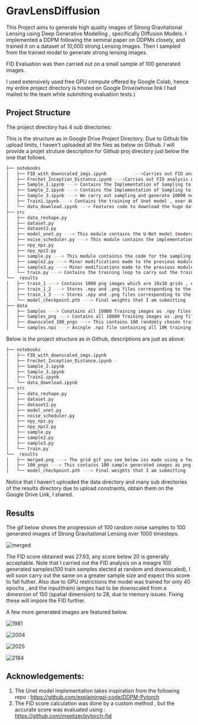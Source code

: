 
# GravLensDiffusion

This Project aims to generate high quality images of Strong Gravitational Lensing using Deep Generative Modelling , specifically Diffusion Models. I implemented a DDPM following the seminal paper on DDPMs closely, and trained it on a dataset of 10,000 strong Lensing images.
Then I sampled from the trained model to generate strong lensing images.

FID Evaluation was then carried out on a small sample of 100 generated images.

I used extensively used free GPU compute offered by Google Colab, hence my entire project directory is hosted on Google Drive(whose link I had mailed to the team while submitting evaluation tests.)
## Project Structure
The project directory has 4 sub directories: 

This is the structure as in Google Drive Project Directory. Due to Github file upload limits, I haven't uploaded all the files as below on Github. I will provide a projet struture description for Github proj directory just below the one that follows.

```bash
├── notebooks
│   ├── FID_with_downscaled_imgs.ipynb          --->Carries out FID analysis by downscaling Real/GT Images with Generated Image(which are inherently having lower spatial dimension)
│   ├── Frechet_Inception_Distance.ipynb --->Carries out FID analysis on Real Images and Generated Images(upscaled to match spatial dimension of Real Images)
│   ├── Sample_1.ipynb ---> Contains the Implementation of Sampling to generate 100 sample images, we save a grid of 100 images (10 x 10) at all 1000 timesteps (find it at ./results/train_1)
│   ├── Sample_2.ipynb ---> Contains the Implementation of Sampling to generate 100 sample images, we save image state at all 1000 timesteps as .npy for each of the 100 samples and 20 pngs (every 50th timestep) for each of the 100 samples 
│   ├── Sample_3.ipynb ---> We carry out sampling and generate 10000 new images (in a loop run 100 times, each generating 100 images), save the last timestep(generated image) as both .npy and .png.
│   ├── Train1.ipynb ---> Contains the training of Unet model , over 40 epochs using all the 10000 training images.Weights obtained here are stored at "./results/model_checkpoint.pth"
│   └── data_download.ipynb ---> Features code to download the huge dataset from google drive link, a nit of preprocessing and augmnetation, model check and visualization of training images.
├── src
│   ├── data_reshape.py
│   ├── dataset.py
│   ├── dataset2.py
│   ├── model_unet.py ---> This module contains the U-Net model (moderately deep) that is trained to learn the denoising process (reverse diffusion) in DDPM.
│   ├── noise_scheduler.py ---> This module contains the implementation of a linear noise scheduler, which progressively adds noise to input images in the forward diffusion process and gradually destroys information at each time step , and removes noise step by step in the reverse diffusion process to reconstruct the image
│   ├── npy_npz.py
│   ├── npy_npz2.py
│   ├── sample.py ---> This module containss the code for the sampling procedure to generate new images.
│   ├── sample2.py ---> Minor modifications made to the previous module, to support what we do in Sample_2.ipynb
│   ├── sample3.py ---> Minor modifications made to the previous module, to support what we do in Sample_3.ipynb
│   └── train.py ---> Contains the training loop to carry out the training process and learn model weights.
└──  results
│   ├── train_1 ---> Contains 1000 png images which are 10x10 grids , each representing all the 100 images generated in Sample_1.ipynb , at each of the 1000 timesteps. The grid gif you see below iss made using a few images from here.
│   ├── train_1_2 ---> Stores .npy and .png files corresponding to the generation in notebook Sample_2.ipynb.
│   ├── train_1_3 ---> Stores .npy and .png files corresponding to the generation in notebook Sample_3.ipynb
│   └── model_checkpoint.pth ---> Final weights that I am submitting
├── data
│   ├── Samples ---> Conatains all 10000 Training images as .npy files.
│   ├── Samples_png ---> Contains all 10000 Training images as .png files.
│   ├── downscaled_100_pngs ---> This contains 100 randomly chosen training images downscaled (to match the spatial dim of generated images) from 10 K images as png files.
│   └── samples.npz ---> Asingle .npz file containing all 10K training images as numpy arrays.
```

Below is the project structure as in Github, descriptions are just as above:
```bash
├── notebooks
│   ├── FID_with_downscaled_imgs.ipynb 
│   ├── Frechet_Inception_Distance.ipynb -
│   ├── Sample_2.ipynb 
│   ├── Sample_3.ipynb 
│   ├── Train1.ipynb 
│   └── data_download.ipynb 
├── src
│   ├── data_reshape.py
│   ├── dataset.py
│   ├── dataset2.py
│   ├── model_unet.py 
│   ├── noise_scheduler.py
│   ├── npy_npz.py
│   ├── npy_npz2.py
│   ├── sample.py 
│   ├── sample2.py 
│   ├── sample3.py 
│   └── train.py
└──  results
│   ├── merged.png ---> The grid gif you see below iss made using a few images from here. The process of obtaining this is explained in teh above directory structure.
│   ├── 100_pngs ---> This contains 100 sample generated images as png files.
│   └── model_checkpoint.pth ---> Final weights that I am submitting
```

Notice that I haven't uploaded the data directory and many sub directories of the results directory due to upload constraints, obtain them on the Google Drive Link, I shared.


## Results
The gif below shows the progression of 100 random noise samples to 100 generated images of Strong Gravitational Lensing over 1000 timesteps.




![merged](https://github.com/user-attachments/assets/07499f57-e701-4fa4-8bad-03aa131b826c)

The FID score obtained was 27.93, any score below 20 is generally acceptable. Note that I carried out the FID analysis on a meagre 100 generated samples(100 train samples slected at random and downscaled), I will soon carry out the same on a greater sample size and expect this score to fall futher. Also due to GPU restrictions the model was trained for only 40 epochs , and the input(train) iamges had to be downscaled from a dimesnion of 150 (spatial dimension) to 28, due to memory issues. Fixing these will impore the FID further.


A few more generated images are featured below.

![1981](https://github.com/user-attachments/assets/b04c6348-0271-4910-9292-2d36001a651a)


![2004](https://github.com/user-attachments/assets/0cd69849-c01a-4026-a383-ca38c758c830)


![2025](https://github.com/user-attachments/assets/8e1c1970-375d-4866-8962-ef6b4e5f506e)


![2184](https://github.com/user-attachments/assets/fe108bb2-96ac-4881-b0e2-89b2e33ae7bf)


## Acknowledgements:
1. The Unet model implementation takes inspiration from the following repo : https://github.com/explainingai-code/DDPM-Pytorch
2. The FID score calculation was done by a custom method , but the accurate score was evaluated using : https://github.com/mseitzer/pytorch-fid

